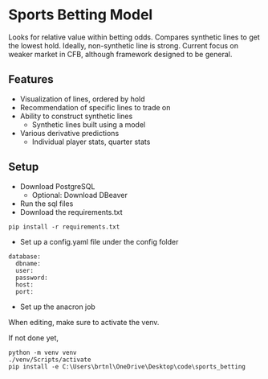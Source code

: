 # Sports Betting Model

Looks for relative value within betting odds. Compares synthetic lines to get the lowest hold. Ideally, non-synthetic line is strong. Current focus on weaker market in CFB, although framework designed to be general.

## Features

- Visualization of lines, ordered by hold
- Recommendation of specific lines to trade on
- Ability to construct synthetic lines
    - Synthetic lines built using a model
- Various derivative predictions
    - Individual player stats, quarter stats

## Setup

- Download PostgreSQL
    - Optional: Download DBeaver
- Run the sql files
- Download the requirements.txt
```
pip install -r requirements.txt
```
- Set up a config.yaml file under the config folder
```
database:
  dbname: 
  user: 
  password: 
  host:
  port:
```
- Set up the anacron job

When editing, make sure to activate the venv. 

If not done yet,
```
python -m venv venv
./venv/Scripts/activate
pip install -e C:\Users\brtnl\OneDrive\Desktop\code\sports_betting
```

